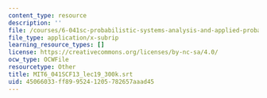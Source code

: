 ```yaml
---
content_type: resource
description: ''
file: /courses/6-041sc-probabilistic-systems-analysis-and-applied-probability-fall-2013/45066033ff8995241205782657aaad45_MIT6_041SCF13_lec19_300k.srt
file_type: application/x-subrip
learning_resource_types: []
license: https://creativecommons.org/licenses/by-nc-sa/4.0/
ocw_type: OCWFile
resourcetype: Other
title: MIT6_041SCF13_lec19_300k.srt
uid: 45066033-ff89-9524-1205-782657aaad45
---
```

